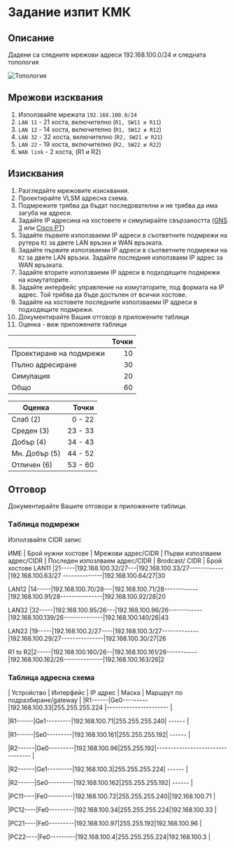 # Задание изпит КМК

## Описание

Дадени са следните мрежови адреси 192.168.100.0/24 и следната топология

![Топология](https://github.com/tus-fett/exam-21/blob/main/VLSM_subnetting.jpg)

## Мрежови изсквания
1. Използвайте мрежата ```192.168.100.0/24```
1. ```LAN 11``` - 21 хоста, включително (```R1, SW11 и R11```)
1. ```LAN 12``` - 14 хоста, включително (```R1, SW12 и R12```)
1. ```LAN 32``` - 32 хоста, включително (```R2, SW21 и R21```)
1. ```LAN 22``` - 19 хоста, включително (```R2, SW22 и R22```)
2. ```WAN link``` - 2 хоста, (R1 и R2)


## Изисквания

1. Разгледайте мрежовите изисквания. 
2. Проектирайте VLSM адресна схема.
3. Подмрежите трябва да бъдат последователни и не трябва да има загуба на адреси.
4. Задайте IP адресина на хостовете и симулирайте свързаността ([GNS 3](https://www.gns3.com/) или [Cisco PT](https://www.netacad.com/courses/packet-tracer))
5. Задайте първите използваеми IP адреси в съответните подмрежи на рутера ```R1``` за двете LAN връзки и WAN връзката.
6. Задайте първите използваеми IP адреси в съответните подмрежи на ```R2``` за двете LAN връзки. Задайте последния използваем IP адрес за WAN връзката.
7. Задайте вторите използваеми IP адреси в подходящите подмрежи на комутаторите.
8. Задайте интерфейс управление на комутаторите, под формата на IP адрес. Той трябва да бъде достъпен от всички хостове.
9. Задайте на хостовете последните използваеми IP адреси в подходящите подмрежи.
10. Документирайте Вашия отговор в приложените таблици
11. Оценка - виж приложените таблици 

|                         	| Точки 	|
|-------------------------	|------:	|
| Проектиране на подмрежи 	| 10    	|
| Пълно адресиране        	| 30    	|
| Симулация               	| 20    	|
| Общо                    	| 60    	|

| Оценка         	|   Точки 	|
|----------------	|--------:	|
| Слаб (2)       	| 0 - 22  	|
| Среден (3)     	| 23 - 33 	|
| Добър (4)      	| 34 - 43 	|
| Мн. Добър (5)  	| 44 - 52 	|
| Отличен (6)    	| 53 - 60 	|


## Отговор

Документирайте Вашите отговори в приложените таблици.

### Tаблицa подмрежи 

Използвайте CIDR запис

 ИМЕ  | Брой нужни хостове | Мрежови адрес/CIDR | Първи изпозлваем адрес/CIDR | Пoследен изпозлваем адрес/CIDR | Brodcast/ CIDR | Брой хостове
LAN11 |21-----|192.168.100.32/27---|192.168.100.33/27------------|192.168.100.63/27 --------------|192.168.100.64/27|30

LAN12 |14-----|192.168.100.70/28---|192.168.100.71/28------------|192.168.100.91/28---------------|192.168.100.92/28|20

LAN32 |32-----|192.168.100.95/26---|192.168.100.96/26------------|192.168.100.139/26--------------|192.168.100.140/26|43

LAN22 |19-----|192.168.100.2/27----|192.168.100.3/27-------------|192.168.100.29/27---------------|192.168.100.30/27|26

R1 to R2|2-----|192.168.100.160/26--|192.168.100.161/26-----------|192.168.100.162/26--------------|192.168.100.163/26|2

### Таблица адресна схема

| Устройство 	| Интерфейс 	| IP aдрес 	| Маска 	| Маршрут по подразбиране/gateway 	|
|R1------|Ge0---------|192.168.100.33|255.255.255.224	|----------------------	|

|R1------|Ge1---------|192.168.100.71|255.255.255.240| ------                          	   |

|R1------|Se0---------|192.168.100.161|255.255.255.192| ------                            	|

|R2------|Ge0---------|192.168.100.96|255.255.192|---------------------------------	       |

|R2------|Ge1---------|192.168.100.3|255.255.255.224| ------                              	|

|R2------|Se0---------|192.168.100.162|255.255.255.192| ------                            	|

|PC11----|Fe0---------|192.168.100.72|255.255.255.240||192.168.100.71                     	|

|PC12----|Fe0---------|192.168.100.34|255.255.255.224|192.168.100.33                      	|

|PC21----|Fe0---------|192.168.100.97|255.255.192|192.168.100.96                          	|

|PC22----|Fe0---------|192.168.100.4|255.255.255.224|192.168.100.3                        	|  
